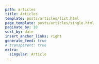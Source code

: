 ```yaml
---
path: articles
title: Articles
template: posts/articles/list.html
page_template: posts/articles/single.html
paginate_by: 10
sort_by: date
insert_anchor_links: right
generate_feed: true
# transparent: true
extra:
  singular: Article
---
```

